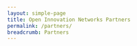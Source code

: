 ```yaml
---
layout: simple-page
title: Open Innovation Networks Partners
permalink: /partners/
breadcrumb: Partners
---
```

